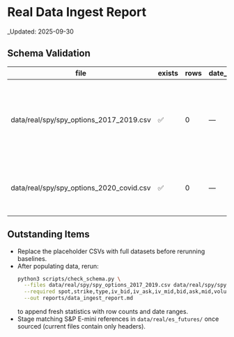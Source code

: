# Real Data Ingest Report

_Updated: 2025-09-30

## Schema Validation

| file | exists | rows | date_range | missing_columns | notes |
| --- | --- | --- | --- | --- | --- |
| data/real/spy/spy_options_2017_2019.csv | ✅ | 0 | — | — | Header staged; populate with daily SPY ATM 60D calls |
| data/real/spy/spy_options_2020_covid.csv | ✅ | 0 | — | — | Header staged; awaiting COVID window fills |

## Outstanding Items

- Replace the placeholder CSVs with full datasets before rerunning baselines.
- After populating data, rerun:
  ```bash
  python3 scripts/check_schema.py \
    --files data/real/spy/spy_options_2017_2019.csv data/real/spy/spy_options_2020_covid.csv \
    --required spot,strike,type,iv_bid,iv_ask,iv_mid,bid,ask,mid,volume,trade_date,ttm_days \
    --out reports/data_ingest_report.md
  ```
  to append fresh statistics with row counts and date ranges.
- Stage matching S&P E-mini references in `data/real/es_futures/` once sourced (current files contain only headers).

